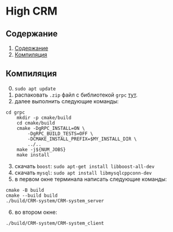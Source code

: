# High CRM

## Содержание

1. [Содержание](#содержание)
1. [Компиляция](#Компиляция)


## Компиляция
0) `sudo apt update`
1) распаковать `.zip` файл c библиотекой `grpc` [тут](https://drive.google.com/file/d/1MDRKG8vkr3LXCggyRoUdm_LzW-30a8an/view?usp=sharing).
2) далее выполнить следующие команды:
```
cd grpc
    mkdir -p cmake/build
    cd cmake/build
    cmake -DgRPC_INSTALL=ON \
        -DgRPC_BUILD_TESTS=OFF \
        -DCMAKE_INSTALL_PREFIX=$MY_INSTALL_DIR \
        ../..
    make -j${NUM_JOBS}
    make install
```
3) скачать `boost`: `sudo apt-get install libboost-all-dev`
4) скачать `mysql`: `sudo apt install libmysqlcppconn-dev`
5) в первом окне терминала написать следующие команды:
```
cmake -B build
cmake --build build
./build/CRM-system/CRM-system_server
```
6) во втором окне:
```
./build/CRM-system/CRM-system_client
```

